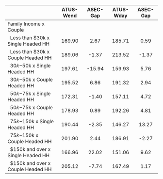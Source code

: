 
|                      |    ATUS-Wend |     ASEC-Gap |    ATUS-Wday |     ASEC-Gap |
| -------------------- | :----------: | :----------: | :----------: | :----------: |
| Family Income x Couple |              |              |              |              |
| &nbsp;&nbsp;Less than $30k x Single Headed HH |       169.90 |         2.67 |       185.71 |         0.59 |
| &nbsp;&nbsp;Less than $30k x Couple Headed HH |       189.06 |        -1.37 |       213.52 |        -1.37 |
| &nbsp;&nbsp;$30k-$50k x Single Headed HH |       197.61 |       -15.94 |       159.93 |         5.76 |
| &nbsp;&nbsp;$30k-$50k x Couple Headed HH |       195.52 |         6.86 |       191.32 |         2.94 |
| &nbsp;&nbsp;$50k-$75k x Single Headed HH |       172.31 |        -1.40 |       157.11 |         4.72 |
| &nbsp;&nbsp;$50k-$75k x Couple Headed HH |       178.93 |         0.89 |       192.26 |         4.81 |
| &nbsp;&nbsp;$75k-$150k x Single Headed HH |       190.44 |        -2.35 |       146.27 |        13.27 |
| &nbsp;&nbsp;$75k-$150k x Couple Headed HH |       201.90 |         2.44 |       186.91 |        -2.27 |
| &nbsp;&nbsp;$150k and over x Single Headed HH |       166.96 |        22.02 |       151.06 |         9.62 |
| &nbsp;&nbsp;$150k and over x Couple Headed HH |       205.12 |        -7.74 |       167.49 |         1.17 |

